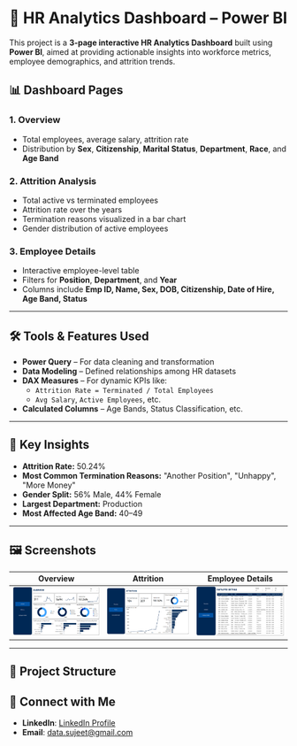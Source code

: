 # 💼 HR Analytics Dashboard – Power BI

This project is a **3-page interactive HR Analytics Dashboard** built using **Power BI**, aimed at providing actionable insights into workforce metrics, employee demographics, and attrition trends.

## 📊 Dashboard Pages

### 1. Overview
- Total employees, average salary, attrition rate
- Distribution by **Sex**, **Citizenship**, **Marital Status**, **Department**, **Race**, and **Age Band**

### 2. Attrition Analysis
- Total active vs terminated employees
- Attrition rate over the years
- Termination reasons visualized in a bar chart
- Gender distribution of active employees

### 3. Employee Details
- Interactive employee-level table
- Filters for **Position**, **Department**, and **Year**
- Columns include **Emp ID, Name, Sex, DOB, Citizenship, Date of Hire, Age Band, Status**

---

## 🛠️ Tools & Features Used

- **Power Query** – For data cleaning and transformation  
- **Data Modeling** – Defined relationships among HR datasets  
- **DAX Measures** – For dynamic KPIs like:
  - `Attrition Rate = Terminated / Total Employees`
  - `Avg Salary`, `Active Employees`, etc.
- **Calculated Columns** – Age Bands, Status Classification, etc.

---

## 📌 Key Insights

- **Attrition Rate:** 50.24%  
- **Most Common Termination Reasons:** "Another Position", "Unhappy", "More Money"  
- **Gender Split:** 56% Male, 44% Female  
- **Largest Department:** Production  
- **Most Affected Age Band:** 40–49

---

## 🖼️ Screenshots

| Overview | Attrition | Employee Details |
|---------|-----------|------------------|
| ![Overview](https://github.com/datasujeet/HR-Data-Analytics/blob/main/hr%20overview.png) | ![Attrition](https://github.com/datasujeet/HR-Data-Analytics/blob/main/hr%20attrition.png) | ![Employee Details](https://github.com/datasujeet/HR-Data-Analytics/blob/main/hr%20emp%20details.png) |

---

## 📂 Project Structure

## 🔗 Connect with Me

- **LinkedIn**: [LinkedIn Profile](https://www.linkedin.com/in/sujeetdatascience1/)
- **Email**: data.sujeet@gmail.com
